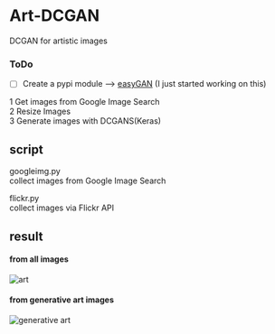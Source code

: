 # Art-DCGAN
DCGAN for artistic images

### ToDo
- [ ] Create a pypi module --> [easyGAN](https://github.com/sleepy-maker/easyGAN) (I just started working on this)

1 Get images from Google Image Search  
2 Resize Images  
3 Generate images with DCGANS(Keras)  

## script
googleimg.py  
collect images from Google Image Search  
   
     
     
flickr.py  
collect images via Flickr API  

## result

#### from all images
![art](https://github.com/sleepy-maker/Art-DCGAN/blob/master/art.gif)


#### from generative art images
![generative art](https://github.com/sleepy-maker/Art-DCGAN/blob/master/generative_ver.gif)

